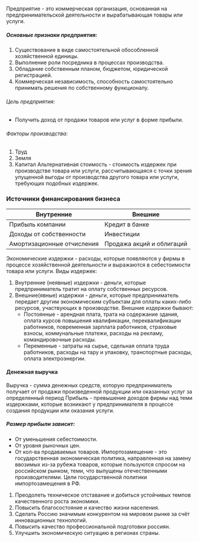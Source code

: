 Предприятие - это коммерческая организация, основанная на предпринимательской деятельности и вырабатывающая товары или услуги.
##### Основные признаки предприятия:
1. Существование в виде самостоятельной обособленной хозяйственной единицы.
3. Выполнение роли посредника в процессах производства.
4. Обладание собственным планом, бюджетом, юридической регистрацией.
5. Коммерческая независимость, способность самостоятельно принимать решения по собственному функционалу.
###### Цель предприятия:
- Получить доход от продажи товаров или услуг в форме прибыли.
###### Факторы производства: 
1. Труд 
2. Земля 
3. Капитал
Альтернативная стоимость - стоимость издержек при производстве 
товара или услуги, рассчитывающаяся с точки зрения упущенной 
выгоды от производства другого товара или услуги, требующих 
подобных издержек.
### Источники финансирования бизнеса

| Внутренние                 | Внешние                   |
| -------------------------- | ------------------------- |
| Прибыль компании           | Кредит в банке            |
| Доходы от собственности    | Инвестиции                |
| Амортизационные отчисления | Продажа акций и облигаций |
Экономические издержки - расходы, которые появляются у фирмы в процессе хозяйственной деятельности и выражаются в себестоимости товара или услуги.
Виды издержек:
1. Внутренние (неявные) издержки - деньги, которые предприниматель тратит на оплату собственных ресурсов.
2. Внешние(явные) издержки - деньги, которые предприниматель передает другим экономическим субъектам для оплаты каких-либо ресурсов, участвующих в производстве. 
	Внешние издержки бывают:
	- Постоянные - арендная плата, трата на содержание здания, оплата курсов повышения квалификации, переквалификации работников, повременная зарплата работников, страховые взносы, коммунальные платежи, расходы на рекламу, командировочные расходы.
	- Переменные - затраты на сырье, сдельная оплата труда работников, расходы на тару и упаковку, транспортные расходы, оплата электроэнергии.
#### Денежная выручка
Выручка - сумма денежных средств, которую предприниматель получает от продажи произведенной продукции или оказанных услуг за определенный период
Прибыль - превышение доходов фирмы над теми издержками, которые возникают у предпринимателя в процессе создания продукции или оказания услуги.
##### Размер прибыли зависит:
- От уменьшения себестоимости.
- От уровня рыночных цен.
- От кол-ва продаваемых товаров.
Импортозамещение - это государственная экономическая политика, направленная на замену ввозимых из-за рубежа товаров, которые пользуются спросом на российском рынком, теми, что выпущены отечественными производителями.
Цели государственной политики импортозамещения в РФ.
1. Преодолеть техническое отставание и добиться устойчивых темпов качественного роста экономики.
2. Повысить благосостояние и качество жизни населения.
3. Сделать Россию значимым конкурентом на мировом рынке за счёт инновационных технологий.
4. Повысить качество профессиональной подготовки россиян.
5. Улучшить экономическую ситуацию в регионах страны.